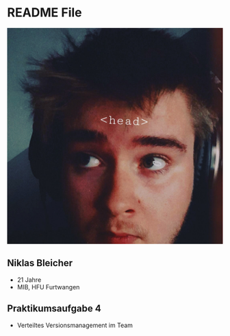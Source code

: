 # README File

![image info](./pictures/image.jpg)

## Niklas Bleicher
- 21 Jahre
- MIB, HFU Furtwangen
## Praktikumsaufgabe 4
- Verteiltes Versionsmanagement im Team